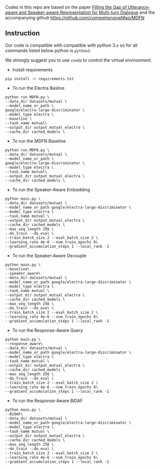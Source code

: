 Codes in this repo are based on the paper [Filling the Gap of Utterance-aware and Speaker-aware Representation for Multi-turn Dialogue](https://arxiv.org/pdf/2009.06504.pdf) and the accompanying github https://github.com/comprehensiveMap/MDFN

## Instruction
Our code is compatible with compatible with python 3.x so for all commands listed below python is `python3`.

We strongly suggest you to use `conda` to control the virtual environment.

- Install requirements

``
pip install -r requirements.txt
``

- To run the Electra Basline 

```
python run_MDFN.py \
--data_dir datasets/mutual \
--model_name_or_path \
google/electra-large-discriminator \
--model_type electra \
--baseline \
--task_name mutual\
--output_dir output_mutual_electra \
--cache_dir cached_models \
```

- To run the MDFN Baseline

```
python run_MDFN.py \
--data_dir datasets/mutual \
--model_name_or_path \
google/electra-large-discriminator \
--model_type electra \
--task_name mutual\
--output_dir output_mutual_electra \
--cache_dir cached_models \
```

- To run the Speaker-Aware Embedding
```
python main.py \
--data_dir datasets/mutual \
--model_name_or_path google/electra-large-discriminator \
--model_type electra \
--task_name mutual \
--output_dir output_mutual_electra \
--cache_dir cached_models \
--max_seq_length 256 \
--do_train --do_eval \
--train_batch_size 2 --eval_batch_size 2 \
--learning_rate 4e-6 --num_train_epochs 6\
--gradient_accumulation_steps 1 --local_rank -1
```

- To run the Speaker-Aware Decouple
```
python main.py \
--baseline\
--speaker_aware\
--data_dir datasets/mutual \
--model_name_or_path google/electra-large-discriminator \
--model_type electra \
--task_name mutual \
--output_dir output_mutual_electra \
--cache_dir cached_models \
--max_seq_length 256 \
--do_train --do_eval \
--train_batch_size 2 --eval_batch_size 2 \
--learning_rate 4e-6 --num_train_epochs 6\
--gradient_accumulation_steps 1 --local_rank -1
```
- To run the Response-Aware Query
```
python main.py \
--response_aware\
--data_dir datasets/mutual \
--model_name_or_path google/electra-large-discriminator \
--model_type electra \
--task_name mutual \
--output_dir output_mutual_electra \
--cache_dir cached_models \
--max_seq_length 256 \
--do_train --do_eval \
--train_batch_size 2 --eval_batch_size 2 \
--learning_rate 4e-6 --num_train_epochs 6\
--gradient_accumulation_steps 1 --local_rank -1
```
- To run the Response-Aware BiDAF
```
python main.py \
--BiDAF\
--data_dir datasets/mutual \
--model_name_or_path google/electra-large-discriminator \
--model_type electra \
--task_name mutual \
--output_dir output_mutual_electra \
--cache_dir cached_models \
--max_seq_length 256 \
--do_train --do_eval \
--train_batch_size 2 --eval_batch_size 2 \
--learning_rate 4e-6 --num_train_epochs 6\
--gradient_accumulation_steps 1 --local_rank -1
```

